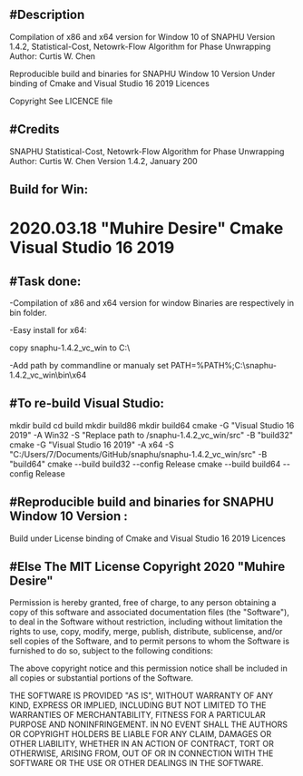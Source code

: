 #Description
--------------------------------------------------------------
Compilation of x86 and x64 version for Window 10 of SNAPHU Version 1.4.2, 
Statistical-Cost, Netowrk-Flow Algorithm for Phase Unwrapping
Author: Curtis W. Chen

Reproducible build and binaries for SNAPHU Window 10 Version 
Under binding of Cmake and Visual Studio 16 2019 Licences 


Copyright See LICENCE file



#Credits
-------------------------------------------------------------
SNAPHU
Statistical-Cost, Netowrk-Flow Algorithm for Phase Unwrapping
Author: Curtis W. Chen
Version 1.4.2, January 200

Build for Win:
-------------------------------------------------------------
# 2020.03.18  "Muhire Desire"  Cmake Visual Studio 16 2019


#Task done:
-------------------------------------------------------------
-Compilation of x86 and x64 version for window
Binaries are respectively in bin folder.

-Easy install for x64:

copy snaphu-1.4.2_vc_win to C:\

-Add path by commandline or manualy
set PATH=%PATH%;C:\snaphu-1.4.2_vc_win\bin\x64

#To re-build Visual Studio:
-------------------------------------------------------------

mkdir build
cd build
mkdir build86
mkdir build64
cmake -G "Visual Studio 16 2019" -A Win32 -S "Replace path to /snaphu-1.4.2_vc_win/src" -B "build32"
cmake -G "Visual Studio 16 2019" -A x64 -S "C:/Users/7/Documents/GitHub/snaphu/snaphu-1.4.2_vc_win/src" -B "build64"
cmake --build build32 --config Release
cmake --build build64 --config Release


#Reproducible build and binaries for SNAPHU Window 10 Version : 
--------------------------------------------------------------

Build under License binding of Cmake and Visual Studio 16 2019 Licences 


#Else The MIT License Copyright 2020 "Muhire Desire"  
--------------------------------------------------------------
Permission is hereby granted, free of charge, to any person obtaining a copy of this software and associated documentation files (the "Software"), to deal in the Software without restriction, including without limitation the rights to use, copy, modify, merge, publish, distribute, sublicense, and/or sell copies of the Software, and to permit persons to whom the Software is furnished to do so, subject to the following conditions:

The above copyright notice and this permission notice shall be included in all copies or substantial portions of the Software.

THE SOFTWARE IS PROVIDED "AS IS", WITHOUT WARRANTY OF ANY KIND, EXPRESS OR IMPLIED, INCLUDING BUT NOT LIMITED TO THE WARRANTIES OF MERCHANTABILITY, FITNESS FOR A PARTICULAR PURPOSE AND NONINFRINGEMENT. IN NO EVENT SHALL THE AUTHORS OR COPYRIGHT HOLDERS BE LIABLE FOR ANY CLAIM, DAMAGES OR OTHER LIABILITY, WHETHER IN AN ACTION OF CONTRACT, TORT OR OTHERWISE, ARISING FROM, OUT OF OR IN CONNECTION WITH THE SOFTWARE OR THE USE OR OTHER DEALINGS IN THE SOFTWARE.










